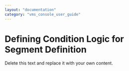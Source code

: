 ```yaml
---
layout: "documentation"
category: "vms_console_user_guide"
---
```

                           

Defining Condition Logic for Segment Definition
===============================================

Delete this text and replace it with your own content.
